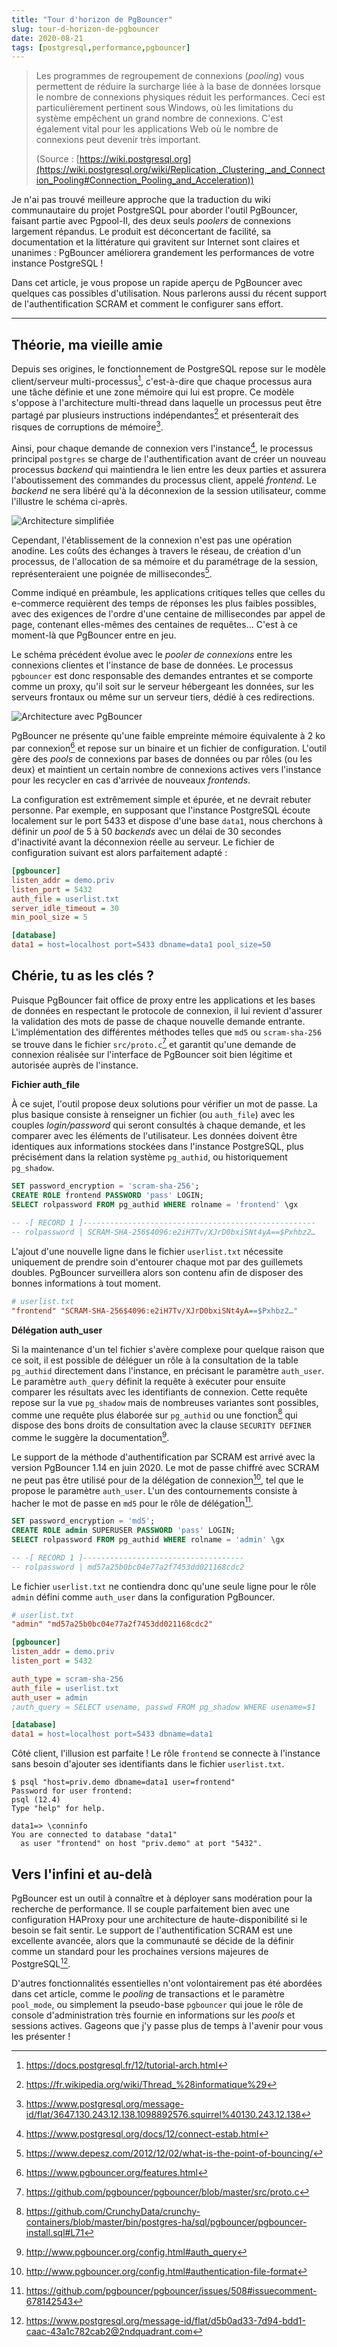 ```yaml
---
title: "Tour d'horizon de PgBouncer"
slug: tour-d-horizon-de-pgbouncer
date: 2020-08-21
tags: [postgresql,performance,pgbouncer]
---
```


> Les programmes de regroupement de connexions (_pooling_) vous permettent de réduire la surcharge liée à la base de données lorsque le nombre de connexions physiques réduit les performances. Ceci est particulièrement pertinent sous Windows, où les limitations du système empêchent un grand nombre de connexions. C'est également vital pour les applications Web où le nombre de connexions peut devenir très important.
> 
> (Source : [https://wiki.postgresql.org](https://wiki.postgresql.org/wiki/Replication,_Clustering,_and_Connection_Pooling#Connection_Pooling_and_Acceleration))

Je n'ai pas trouvé meilleure approche que la traduction du wiki communautaire du projet PostgreSQL pour aborder l'outil PgBouncer, faisant partie avec Pgpool-II, des deux seuls _poolers_ de connexions largement répandus. Le produit est déconcertant de facilité, sa documentation et la littérature qui gravitent sur Internet sont claires et unanimes : PgBouncer améliorera grandement les performances de votre instance PostgreSQL !

<!--more-->

Dans cet article, je vous propose un rapide aperçu de PgBouncer avec quelques cas possibles d'utilisation. Nous parlerons aussi du récent support de l'authentification SCRAM et comment le configurer sans effort.

---

## Théorie, ma vieille amie

Depuis ses origines, le fonctionnement de PostgreSQL repose sur le modèle client/serveur multi-processus[^1], c'est-à-dire que chaque processus aura une tâche définie et une zone mémoire qui lui est propre. Ce modèle s'oppose à l'architecture multi-thread dans laquelle un processus peut être partagé par plusieurs instructions indépendantes[^2] et présenterait des risques de corruptions de mémoire[^3].

[^1]: https://docs.postgresql.fr/12/tutorial-arch.html
[^2]: https://fr.wikipedia.org/wiki/Thread_%28informatique%29
[^3]: https://www.postgresql.org/message-id/flat/3647.130.243.12.138.1098892576.squirrel%40130.243.12.138

Ainsi, pour chaque demande de connexion vers l'instance[^4], le processus principal `postgres` se charge de l'authentification avant de créer un nouveau processus _backend_ qui maintiendra le lien entre les deux parties et assurera l'aboutissement des commandes du processus client, appelé _frontend_. Le _backend_ ne sera libéré qu'à la déconnexion de la session utilisateur, comme l'illustre le schéma ci-après.

[^4]: https://www.postgresql.org/docs/12/connect-estab.html

![Architecture simplifiée](/img/posts/2020-08-21-architecture-classique.png)

<!-- https://mermaid-js.github.io/mermaid-live-editor/
graph LR
  C1 --\> B1 --\> db
  C2 -.-> B2 -.-> db
  style C2 stroke-dasharray: 3
  style B2 stroke-dasharray: 3
  
  subgraph "client"
  C1[frontend]
  C2[frontend]
  end

  subgraph "serveur"
  B1[backend]
  B2[backend]
  db[(data1)]
  end
-->

Cependant, l'établissement de la connexion n'est pas une opération anodine. Les coûts des échanges à travers le réseau, de création d'un processus, de l'allocation de sa mémoire et du paramétrage de la session, représenteraient une poignée de millisecondes[^5]. 

[^5]: https://www.depesz.com/2012/12/02/what-is-the-point-of-bouncing/

Comme indiqué en préambule, les applications critiques telles que celles du e-commerce requièrent des temps de réponses les plus faibles possibles, avec des exigences de l'ordre d'une centaine de millisecondes par appel de page, contenant elles-mêmes des centaines de requêtes… C'est à ce moment-là que PgBouncer entre en jeu.

Le schéma précédent évolue avec le _pooler de connexions_ entre les connexions clientes et l'instance de base de données. Le processus `pgbouncer` est donc responsable des demandes entrantes et se comporte comme un proxy, qu'il soit sur le serveur hébergeant les données, sur les serveurs frontaux ou même sur un serveur tiers, dédié à ces redirections.

![Architecture avec PgBouncer](/img/posts/2020-08-21-architecture-pgbouncer.png)

<!-- https://mermaid-js.github.io/mermaid-live-editor
graph LR
  C1 --\> P1 --\> B1 --\> db1
  C2 -.- P1 --\>  B2 --\> db1
  C3 -.- P1
  C4 --\> P2 --\> B3 --\> db2
  style C2 stroke-dasharray: 3
  style C3 stroke-dasharray: 3
  
  subgraph "client"
  C1[frontend]
  C2[frontend]
  C3[frontend]
  C4[frontend]
  end

  subgraph "serveur"
  subgraph "pgbouncer"
  P1[pool]
  P2[pool]
  end
  B1[backend]
  B2[backend]
  B3[backend]
  db1[(data1)]
  db2[(data2)]
  end
-->

PgBouncer ne présente qu'une faible empreinte mémoire équivalente à 2 ko par connexion[^6] et repose sur un binaire et un fichier de configuration. L'outil gère des _pools_ de connexions par bases de données ou par rôles (ou les deux) et maintient un certain nombre de connexions actives vers l'instance pour les recycler en cas d'arrivée de nouveaux _frontends_. 

[^6]: https://www.pgbouncer.org/features.html

La configuration est extrêmement simple et épurée, et ne devrait rebuter personne. Par exemple, en supposant que l'instance PostgreSQL écoute localement sur le port 5433 et dispose d'une base `data1`, nous cherchons à définir un _pool_ de 5 à 50 _backends_ avec un délai de 30 secondes d'inactivité avant la déconnexion réelle au serveur. Le fichier de configuration suivant est alors parfaitement adapté :

```ini
[pgbouncer]
listen_addr = demo.priv
listen_port = 5432
auth_file = userlist.txt
server_idle_timeout = 30
min_pool_size = 5

[database]
data1 = host=localhost port=5433 dbname=data1 pool_size=50
```

## Chérie, tu as les clés ?

Puisque PgBouncer fait office de proxy entre les applications et les bases de données en respectant le protocole de connexion, il lui revient d'assurer la validation des mots de passe de chaque nouvelle demande entrante. L'implémentation des différentes méthodes telles que `md5` ou `scram-sha-256` se trouve dans le fichier `src/proto.c`[^7] et garantit qu'une demande de connexion réalisée sur l'interface de PgBouncer soit bien légitime et autorisée auprès de l'instance.

[^7]: https://github.com/pgbouncer/pgbouncer/blob/master/src/proto.c

**Fichier auth_file**

À ce sujet, l'outil propose deux solutions pour vérifier un mot de passe. La plus basique consiste à renseigner un fichier (ou `auth_file`) avec les couples _login/password_ qui seront consultés à chaque demande, et les comparer avec les éléments de l'utilisateur. Les données doivent être identiques aux informations stockées dans l'instance PostgreSQL, plus précisément dans la relation système `pg_authid`, ou historiquement `pg_shadow`. 

```sql
SET password_encryption = 'scram-sha-256';
CREATE ROLE frontend PASSWORD 'pass' LOGIN;
SELECT rolpassword FROM pg_authid WHERE rolname = 'frontend' \gx

-- -[ RECORD 1 ]----------------------------------------------------
-- rolpassword | SCRAM-SHA-256$4096:e2iH7Tv/XJrD0bxiSNt4yA==$Pxhbz2…
```

L'ajout d'une nouvelle ligne dans le fichier `userlist.txt` nécessite uniquement de prendre soin d'entourer chaque mot par des guillemets doubles. PgBouncer surveillera alors son contenu afin de disposer des bonnes informations à tout moment.

```ini
# userlist.txt 
"frontend" "SCRAM-SHA-256$4096:e2iH7Tv/XJrD0bxiSNt4yA==$Pxhbz2…"
```

**Délégation auth_user**

Si la maintenance d'un tel fichier s'avère complexe pour quelque raison que ce soit, il est possible de déléguer un rôle à la consultation de la table `pg_authid` directement dans l'instance, en précisant le paramètre `auth_user`. Le paramètre `auth_query` définit la requête à exécuter pour ensuite comparer les résultats avec les identifiants de connexion. Cette requête repose sur la vue `pg_shadow` mais de nombreuses variantes sont possibles, comme une requête plus élaborée sur `pg_authid` ou une fonction[^8] qui dispose des bons droits de consultation avec la clause `SECURITY DEFINER` comme le suggère la documentation[^9].

[^8]: https://github.com/CrunchyData/crunchy-containers/blob/master/bin/postgres-ha/sql/pgbouncer/pgbouncer-install.sql#L71
[^9]: http://www.pgbouncer.org/config.html#auth_query

Le support de la méthode d'authentification par SCRAM est arrivé avec la version PgBouncer 1.14 en juin 2020. Le mot de passe chiffré avec SCRAM ne peut pas être utilisé pour de la délégation de connexion[^10], tel que le propose le paramètre `auth_user`. L'un des contournements consiste à hacher le mot de passe en `md5` pour le rôle de délégation[^11].

[^10]: http://www.pgbouncer.org/config.html#authentication-file-format
[^11]: https://github.com/pgbouncer/pgbouncer/issues/508#issuecomment-678142543

```sql
SET password_encryption = 'md5';
CREATE ROLE admin SUPERUSER PASSWORD 'pass' LOGIN;
SELECT rolpassword FROM pg_authid WHERE rolname = 'admin' \gx

-- -[ RECORD 1 ]------------------------------------
-- rolpassword | md57a25b0bc04e77a2f7453dd021168cdc2
```

Le fichier `userlist.txt` ne contiendra donc qu'une seule ligne pour le rôle `admin` défini comme `auth_user` dans la configuration PgBouncer.

```ini
# userlist.txt 
"admin" "md57a25b0bc04e77a2f7453dd021168cdc2"
```

```ini
[pgbouncer]
listen_addr = demo.priv
listen_port = 5432

auth_type = scram-sha-256
auth_file = userlist.txt
auth_user = admin
;auth_query = SELECT usename, passwd FROM pg_shadow WHERE usename=$1

[database]
data1 = host=localhost port=5433 dbname=data1
```

Côté client, l'illusion est parfaite ! Le rôle `frontend` se connecte à l'instance sans besoin d'ajouter ses identifiants dans le fichier `userlist.txt`.

```
$ psql "host=priv.demo dbname=data1 user=frontend"
Password for user frontend: 
psql (12.4)
Type "help" for help.

data1=> \conninfo
You are connected to database "data1" 
  as user "frontend" on host "priv.demo" at port "5432".
```

## Vers l'infini et au-delà

PgBouncer est un outil à connaître et à déployer sans modération pour la recherche de performance. Il se couple parfaitement bien avec une configuration HAProxy pour une architecture de haute-disponibilité si le besoin se fait sentir. Le support de l'authentification SCRAM est une excellente avancée, alors que la communauté se décide de la définir comme un standard pour les prochaines versions majeures de PostgreSQL[^12].

D'autres fonctionnalités essentielles n'ont volontairement pas été abordées dans cet article, comme le _pooling_ de transactions et le paramètre `pool_mode`, ou simplement la pseudo-base `pgbouncer` qui joue le rôle de console d'administration très fournie en informations sur les _pools_ et sessions actives. Gageons que j'y passe plus de temps à l'avenir pour vous les présenter !

[^12]: https://www.postgresql.org/message-id/flat/d5b0ad33-7d94-bdd1-caac-43a1c782cab2@2ndquadrant.com